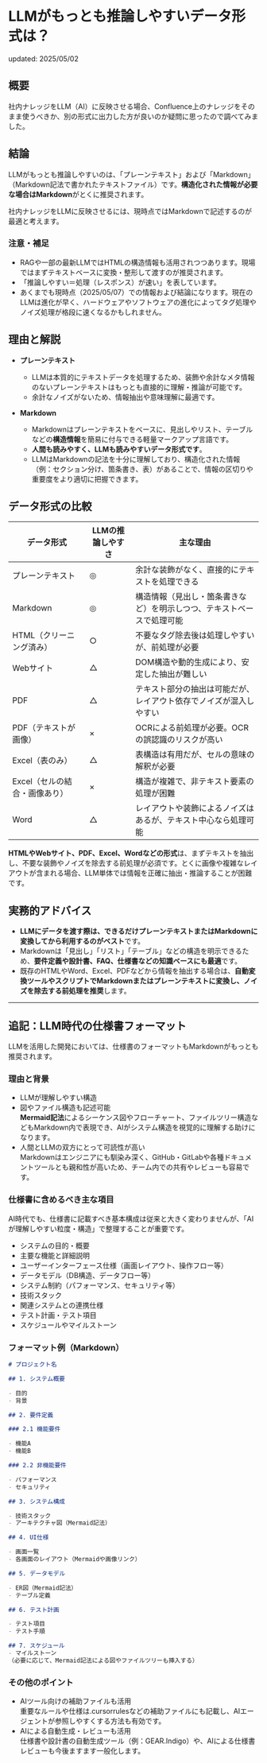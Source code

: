 # LLMがもっとも推論しやすいデータ形式は？

updated: 2025/05/02

## 概要

社内ナレッジをLLM（AI）に反映させる場合、Confluence上のナレッジをそのまま使うべきか、別の形式に出力した方が良いのか疑問に思ったので調べてみました。

## 結論

LLMがもっとも推論しやすいのは、「プレーンテキスト」および「Markdown」（Markdown記法で書かれたテキストファイル）です。**構造化された情報が必要な場合はMarkdown**がとくに推奨されます。

社内ナレッジをLLMに反映させるには、現時点ではMarkdownで記述するのが最適と考えます。

### 注意・補足

- RAGや一部の最新LLMではHTMLの構造情報も活用されつつあります。現場ではまずテキストベースに変換・整形して渡すのが推奨されます。
- 「推論しやすい＝処理（レスポンス）が速い」を表しています。
- あくまでも現時点（2025/05/07）での情報および結論になります。現在のLLMは進化が早く、ハードウェアやソフトウェアの進化によってタグ処理やノイズ処理が格段に速くなるかもしれません。

## 理由と解説

- **プレーンテキスト**
  - LLMは本質的にテキストデータを処理するため、装飾や余計なメタ情報のないプレーンテキストはもっとも直接的に理解・推論が可能です。
  - 余計なノイズがないため、情報抽出や意味理解に最適です。

- **Markdown**
  - Markdownはプレーンテキストをベースに、見出しやリスト、テーブルなどの**構造情報**を簡易に付与できる軽量マークアップ言語です。
  - **人間も読みやすく、LLMも読みやすいデータ形式です**。
  - LLMはMarkdownの記法を十分に理解しており、構造化された情報（例：セクション分け、箇条書き、表）があることで、情報の区切りや重要度をより適切に把握できます。

## データ形式の比較

| データ形式 | LLMの推論しやすさ | 主な理由 |
|---|---|---|
| プレーンテキスト | ◎ | 余計な装飾がなく、直接的にテキストを処理できる |
| Markdown | ◎ | 構造情報（見出し・箇条書きなど）を明示しつつ、テキストベースで処理可能 |
| HTML（クリーニング済み） | ○ | 不要なタグ除去後は処理しやすいが、前処理が必要 |
| Webサイト | △ | DOM構造や動的生成により、安定した抽出が難しい |
| PDF | △ | テキスト部分の抽出は可能だが、レイアウト依存でノイズが混入しやすい |
| PDF（テキストが画像） | × | OCRによる前処理が必要。OCRの誤認識のリスクが高い |
| Excel（表のみ） | △ | 表構造は有用だが、セルの意味の解釈が必要 |
| Excel（セルの結合・画像あり） | × | 構造が複雑で、非テキスト要素の処理が困難 |
| Word | △ | レイアウトや装飾によるノイズはあるが、テキスト中心なら処理可能 |

**HTMLやWebサイト、PDF、Excel、Wordなどの形式**は、まずテキストを抽出し、不要な装飾やノイズを除去する前処理が必須です。とくに画像や複雑なレイアウトが含まれる場合、LLM単体では情報を正確に抽出・推論することが困難です。

## 実務的アドバイス

- **LLMにデータを渡す際は、できるだけプレーンテキストまたはMarkdownに変換してから利用するのがベスト**です。
- Markdownは「見出し」「リスト」「テーブル」などの構造を明示できるため、**要件定義や設計書、FAQ、仕様書などの知識ベースにも最適**です。
- 既存のHTMLやWord、Excel、PDFなどから情報を抽出する場合は、**自動変換ツールやスクリプトでMarkdownまたはプレーンテキストに変換し、ノイズを除去する前処理を推奨**します。

---

## 追記：LLM時代の仕様書フォーマット

LLMを活用した開発においては、仕様書のフォーマットもMarkdownがもっとも推奨されます。

### 理由と背景

- LLMが理解しやすい構造
- 図やファイル構造も記述可能  
  **Mermaid記法**によるシーケンス図やフローチャート、ファイルツリー構造などもMarkdown内で表現でき、AIがシステム構造を視覚的に理解する助けになります。
- 人間とLLMの双方にとって可読性が高い  
  Markdownはエンジニアにも馴染み深く、GitHub・GitLabや各種ドキュメントツールとも親和性が高いため、チーム内での共有やレビューも容易です。

### 仕様書に含めるべき主な項目

AI時代でも、仕様書に記載すべき基本構成は従来と大きく変わりませんが、「AIが理解しやすい粒度・構造」で整理することが重要です。

- システムの目的・概要
- 主要な機能と詳細説明
- ユーザーインターフェース仕様（画面レイアウト、操作フロー等）
- データモデル（DB構造、データフロー等）
- システム制約（パフォーマンス、セキュリティ等）
- 技術スタック
- 関連システムとの連携仕様
- テスト計画・テスト項目
- スケジュールやマイルストーン

### フォーマット例（Markdown）

```markdown
# プロジェクト名

## 1. システム概要

- 目的
- 背景

## 2. 要件定義

### 2.1 機能要件

- 機能A
- 機能B

### 2.2 非機能要件

- パフォーマンス
- セキュリティ

## 3. システム構成

- 技術スタック
- アーキテクチャ図（Mermaid記法）

## 4. UI仕様

- 画面一覧
- 各画面のレイアウト（Mermaidや画像リンク）

## 5. データモデル

- ER図（Mermaid記法）
- テーブル定義

## 6. テスト計画

- テスト項目
- テスト手順

## 7. スケジュール
- マイルストーン
（必要に応じて、Mermaid記法による図やファイルツリーも挿入する）
```

### その他のポイント

- AIツール向けの補助ファイルも活用  
  重要なルールや仕様は.cursorrulesなどの補助ファイルにも記載し、AIエージェントが参照しやすくする方法も有効です。
- AIによる自動生成・レビューも活用  
  仕様書や設計書の自動生成ツール（例：GEAR.Indigo）や、AIによる仕様書レビューも今後ますます一般化します。
